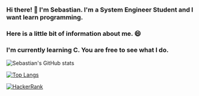 ### Hi there! 👋 I'm Sebastian. I'm a System Engineer Student and I want learn programming.
### Here is a little bit of information about me. 😄
### I'm currently learning C. You are free to see what I do.

![Sebastian's GitHub stats](https://github-readme-stats.vercel.app/api?username=juanpuerto23&show_icons=true&theme=synthwave)

[![Top Langs](https://github-readme-stats.vercel.app/api/top-langs/?username=juanpuerto23&layout=compact&theme=synthwave)](https://github.com/juanpuerto23/github-readme-stats)

[![HackerRank](https://img.shields.io/badge/-Hackerrank-2EC866?style=for-the-badge&logo=HackerRank&logoColor=white)](https://www.hackerrank.com/juan2224511)

<!--
**juanpuerto23/juanpuerto23** is a ✨ _special_ ✨ repository because its `README.md` (this file) appears on your GitHub profile.

Here are some ideas to get you started:

- 🔭 I’m currently working on ...
- 🌱 I’m currently learning ...
- 👯 I’m looking to collaborate on ...
- 🤔 I’m looking for help with ...
- 💬 Ask me about ...
- 📫 How to reach me: ...
- 😄 Pronouns: ...
- ⚡ Fun fact: ...
-->
